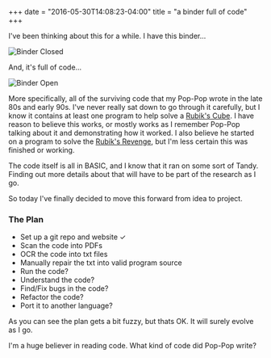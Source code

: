 +++
date = "2016-05-30T14:08:23-04:00"
title = "a binder full of code"
+++

I've been thinking about this for a while.  I have this binder...

![Binder Closed](/poppop//images/binder-closed.jpg)

And, it's full of code...

![Binder Open](/poppop//images/binder-open.jpg)

More specifically, all of the surviving code that my Pop-Pop wrote in the late 80s and early 90s.  I've never really sat down to go through it carefully, but I know it contains at least one program to help solve a [Rubik's Cube](https://en.wikipedia.org/wiki/Rubik%27s_Cube).  I have reason to believe this works, or mostly works as I remember Pop-Pop talking about it and demonstrating how it worked.  I also believe he started on a program to solve the [Rubik's Revenge](https://en.wikipedia.org/wiki/Rubik%27s_Revenge), but I'm less certain this was finished or working.

The code itself is all in BASIC, and I know that it ran on some sort of Tandy.  Finding out more details about that will have to be part of the research as I go.

So today I've finally decided to move this forward from idea to project.

### The Plan

- Set up a git repo and website ✓
- Scan the code into PDFs
- OCR the code into txt files
- Manually repair the txt into valid program source
- Run the code?
- Understand the code?
- Find/Fix bugs in the code?
- Refactor the code?
- Port it to another language?

As you can see the plan gets a bit fuzzy, but thats OK.  It will surely evolve as I go.

I'm a huge believer in reading code.  What kind of code did Pop-Pop write?
